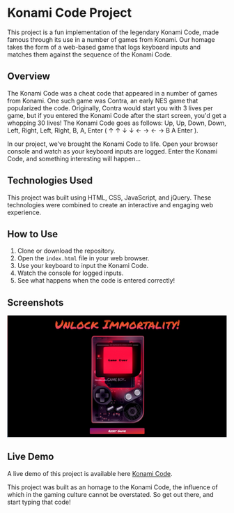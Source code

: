 # Konami Code Project

This project is a fun implementation of the legendary Konami Code, made famous through its use in a number of games from Konami. Our homage takes the form of a web-based game that logs keyboard inputs and matches them against the sequence of the Konami Code.

## Overview

The Konami Code was a cheat code that appeared in a number of games from Konami. One such game was Contra, an early NES game that popularized the code. Originally, Contra would start you with 3 lives per game, but if you entered the Konami Code after the start screen, you'd get a whopping 30 lives! The Konami Code goes as follows: Up, Up, Down, Down, Left, Right, Left, Right, B, A, Enter ( ↑ ↑ ↓ ↓ ← → ← → B A Enter ).

In our project, we've brought the Konami Code to life. Open your browser console and watch as your keyboard inputs are logged. Enter the Konami Code, and something interesting will happen...

## Technologies Used

This project was built using HTML, CSS, JavaScript, and jQuery. These technologies were combined to create an interactive and engaging web experience.

## How to Use

1. Clone or download the repository.
2. Open the `index.html` file in your web browser.
3. Use your keyboard to input the Konami Code.
4. Watch the console for logged inputs.
5. See what happens when the code is entered correctly!

## Screenshots

![Screenshot 1](./img/konami-code-screenshot.png)


## Live Demo

A live demo of this project is available here [Konami Code](https://konami-code-project.vercel.app/).

This project was built as an homage to the Konami Code, the influence of which in the gaming culture cannot be overstated. So get out there, and start typing that code!
